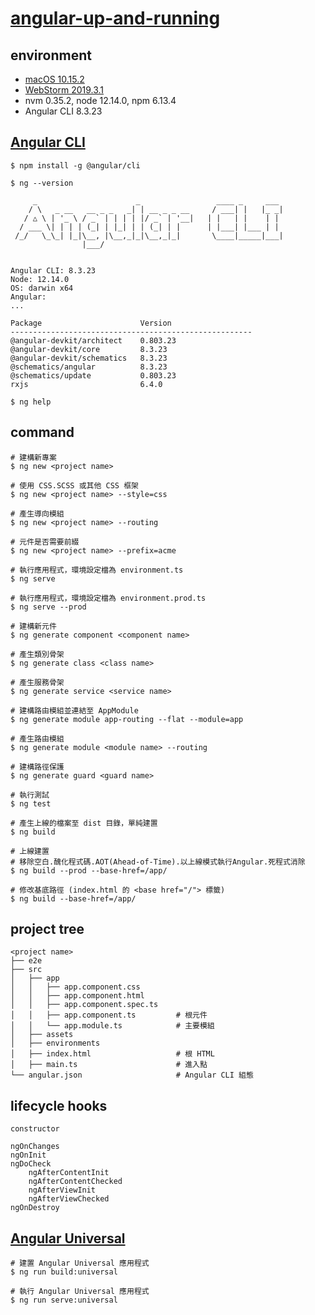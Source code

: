 # [angular-up-and-running](https://github.com/shyamseshadri/angular-up-and-running)

## environment

- [macOS 10.15.2](https://www.apple.com/tw/macos/catalina/)
- [WebStorm 2019.3.1](https://www.jetbrains.com/webstorm/)
- nvm 0.35.2, node 12.14.0, npm 6.13.4
- Angular CLI 8.3.23

## [Angular CLI](https://cli.angular.io)
```shell
$ npm install -g @angular/cli

$ ng --version

     _                      _                 ____ _     ___
    / \   _ __   __ _ _   _| | __ _ _ __     / ___| |   |_ _|
   / △ \ | '_ \ / _` | | | | |/ _` | '__|   | |   | |    | |
  / ___ \| | | | (_| | |_| | | (_| | |      | |___| |___ | |
 /_/   \_\_| |_|\__, |\__,_|_|\__,_|_|       \____|_____|___|
                |___/
    

Angular CLI: 8.3.23
Node: 12.14.0
OS: darwin x64
Angular: 
... 

Package                      Version
------------------------------------------------------
@angular-devkit/architect    0.803.23
@angular-devkit/core         8.3.23
@angular-devkit/schematics   8.3.23
@schematics/angular          8.3.23
@schematics/update           0.803.23
rxjs                         6.4.0
    
$ ng help
```

## command
```shell
# 建構新專案
$ ng new <project name>

# 使用 CSS.SCSS 或其他 CSS 框架
$ ng new <project name> --style=css

# 產生導向模組
$ ng new <project name> --routing

# 元件是否需要前綴
$ ng new <project name> --prefix=acme

# 執行應用程式，環境設定檔為 environment.ts
$ ng serve

# 執行應用程式，環境設定檔為 environment.prod.ts
$ ng serve --prod

# 建構新元件
$ ng generate component <component name>

# 產生類別骨架
$ ng generate class <class name>

# 產生服務骨架
$ ng generate service <service name>

# 建構路由模組並連結至 AppModule
$ ng generate module app-routing --flat --module=app

# 產生路由模組
$ ng generate module <module name> --routing

# 建構路徑保護
$ ng generate guard <guard name>

# 執行測試
$ ng test

# 產生上線的檔案至 dist 目錄，單純建置
$ ng build

# 上線建置
# 移除空白.醜化程式碼.AOT(Ahead-of-Time).以上線模式執行Angular.死程式消除
$ ng build --prod --base-href=/app/

# 修改基底路徑 (index.html 的 <base href="/"> 標籤)
$ ng build --base-href=/app/
```

## project tree
```
<project name>
├── e2e
├── src
│   ├── app
│   │   ├── app.component.css
│   │   ├── app.component.html
│   │   ├── app.component.spec.ts
│   │   ├── app.component.ts         # 根元件
│   │   └── app.module.ts            # 主要模組
│   ├── assets
│   ├── environments
│   ├── index.html                   # 根 HTML
│   ├── main.ts                      # 進入點
└── angular.json                     # Angular CLI 組態
```

## lifecycle hooks
```
constructor

ngOnChanges
ngOnInit
ngDoCheck
    ngAfterContentInit
    ngAfterContentChecked
    ngAfterViewInit
    ngAfterViewChecked
ngOnDestroy
```

## [Angular Universal](https://github.com/angular/angular-cli/wiki/stories-universal-rendering)
```shell
# 建置 Angular Universal 應用程式
$ ng run build:universal

# 執行 Angular Universal 應用程式
$ ng run serve:universal
```